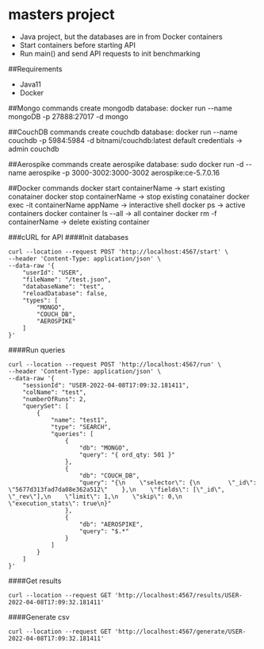 # masters project
- Java project, but the databases are in from Docker containers
- Start containers before starting API
- Run main() and send API requests to init benchmarking

##Requirements
- Java11
- Docker

##Mongo commands
    create mongodb database:
    docker run --name mongoDB -p 27888:27017 -d mongo
                                       
##CouchDB commands
    create couchdb database:
    docker run --name couchdb -p 5984:5984 -d bitnami/couchdb:latest
    default credentials -> admin couchdb

##Aerospike commands
    create aerospike database:
    sudo docker run -d --name aerospike -p 3000-3002:3000-3002 aerospike:ce-5.7.0.16

##Docker commands
    docker start containerName                          -> start existing conatainer
    docker stop containerName                           -> stop existing conatainer
    docker exec -it containerName appName               -> interactive shell
    docker ps                                           -> active containers 
    docker container ls --all                           -> all container
    docker rm -f containerName                          -> delete existing container

###cURL for API
####Init databases
```
curl --location --request POST 'http://localhost:4567/start' \
--header 'Content-Type: application/json' \
--data-raw '{
    "userId": "USER",
    "fileName": "/test.json",
    "databaseName": "test",
    "reloadDatabase": false,
    "types": [
        "MONGO",
        "COUCH_DB",
        "AEROSPIKE"
    ]
}'
```

####Run queries
```
curl --location --request POST 'http://localhost:4567/run' \
--header 'Content-Type: application/json' \
--data-raw '{
    "sessionId": "USER-2022-04-08T17:09:32.181411",
    "colName": "test",
    "numberOfRuns": 2,
    "querySet": [
        {
            "name": "test1",
            "type": "SEARCH",
            "queries": [
                {
                    "db": "MONGO",
                    "query": "{ ord_qty: 501 }"
                },
                {
                    "db": "COUCH_DB",
                    "query": "{\n    \"selector\": {\n        \"_id\": \"5677d313fad7da08e362a512\"    },\n    \"fields\": [\"_id\", \"_rev\"],\n    \"limit\": 1,\n    \"skip\": 0,\n    \"execution_stats\": true\n}"
                },
                {
                    "db": "AEROSPIKE",
                    "query": "$.*"
                }
            ]
        }
    ]
}'

```
####Get results
```
curl --location --request GET 'http://localhost:4567/results/USER-2022-04-08T17:09:32.181411'
```

####Generate csv
```
curl --location --request GET 'http://localhost:4567/generate/USER-2022-04-08T17:09:32.181411'
```

